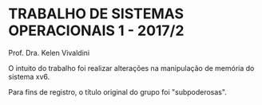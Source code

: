 TRABALHO DE SISTEMAS OPERACIONAIS 1 - 2017/2
============================================

Prof. Dra. Kelen Vivaldini

O intuito do trabalho foi realizar alterações na manipulação de memória do sistema xv6.

Para fins de registro, o título original do grupo foi "subpoderosas".
